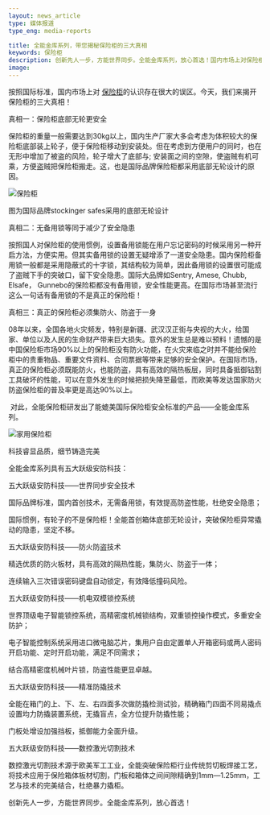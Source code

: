 ```yaml
---
layout: news_article
type: 媒体报道
type_eng: media-reports

title: 全能金库系列，带您揭秘保险柜的三大真相
keywords: 保险柜
description: 创新先人一步，方能世界同步。全能金库系列，放心首选！国内市场上对保险柜的认识存在很大的误区。今天，我们来揭开保险柜的三大真相！
image: 
---
```

按照国际标准，国内市场上对 [保险柜](http://www.qnn.com.cn/)的认识存在很大的误区。今天，我们来揭开保险柜的三大真相！

真相一：保险柜底部无轮更安全

保险柜的重量一般需要达到30kg以上，国内生产厂家大多会考虑为体积较大的保险柜底部装上轮子，便于保险柜移动到安装处。但在考虑到方便用户的同时，也在无形中增加了被盗的风险，轮子增大了底部与; 安装面之间的空隙，使盗贼有机可乘，方便盗贼把保险柜搬走。这，也是国际品牌保险柜都采用底部无轮设计的原因。

![保险柜](http://www.qnn.com.cn/image-news/id033701.jpg)

图为国际品牌stockinger safes采用的底部无轮设计

真相二：无备用锁等同于减少了安全隐患

按照国人对保险柜的使用惯例，设置备用锁能在用户忘记密码的时候采用另一种开启方法，方便实用。但其实备用锁的设置无疑增添了一道安全隐患。国内保险柜备用锁一般都是采用隐蔽式的十字锁，其结构较为简单，因此备用锁的设置很可能成了盗贼下手的突破口，留下安全隐患。国际大品牌如Sentry, Amese, Chubb, Elsafe， Gunnebo的保险柜都没有备用锁，安全性能更高。在国际市场甚至流行这么一句话有备用锁的不是真正的保险柜！

真相三：真正的保险柜必须集防火、防盗于一身

08年以来，全国各地火灾频发，特别是新疆、武汉汉正街与央视的大火，给国家、单位以及人民的生命财产带来巨大损失。意外的发生总是难以预料！遗憾的是中国保险柜市场90%以上的保险柜没有防火功能，在火灾来临之时并不能给保险柜中的贵重物品、重要文件资料、合同票据等带来足够的安全保护。在国际市场，真正的保险柜必须既能防火，也能防盗，具有高效的隔热板层，同时具备抵御钻割工具破坏的性能，可以在意外发生的时候把损失降至最低，而欧美等发达国家防火防盗保险柜的普及率更是高达90%以上。

 对此，全能保险柜研发出了能媲美国际保险柜安全标准的产品——全能金库系列。

![家用保险柜](http://www.qnn.com.cn/image-news/id033702.jpg)

科技睿显品质，细节铸造完美

全能金库系列具有五大跃级安防科技：

五大跃级安防科技——世界同步安全技术

国际品牌标准，国内首创技术，无需备用锁，有效提高防盗性能，杜绝安全隐患；

国际惯例，有轮子的不是保险柜！全能首创箱体底部无轮设计，突破保险柜异常撬动的隐患，坚定不移。

五大跃级安防科技——防火防盗技术

精选优质的防火板材，具有高效的隔热性能，集防火、防盗于一体；

连续输入三次错误密码键盘自动锁定，有效降低撞码风险。

五大跃级安防科技——机电双模锁控系统

世界顶级电子智能锁控系统，高精密度机械锁结构，双重锁控操作模式，多重安全防护；

电子智能控制系统采用进口微电脑芯片，集用户自由定置单人开箱密码或两人密码开启功能、定时开启功能，满足不同需求；

结合高精密度机械叶片锁，防盗性能更显卓越。

五大跃级安防科技——精准防撬技术

全能在箱门的上、下、左、右四面多次做防撬检测试验，精确箱门四面不同易撬点设置均力防撬装置系统，无撬盲点，全方位提升防撬性能；

门板处增设加强挡板，抵御能力全面升级。

五大跃级安防科技——数控激光切割技术

数控激光切割技术源于欧美军工工业，全能突破保险柜行业传统剪切板焊接工艺，将技术应用于保险箱体板材切割，门板和箱体之间间隙精确到1mm—1.25mm，工艺与技术的完美结合，杜绝暴力撬柜。

创新先人一步，方能世界同步。全能金库系列，放心首选！
